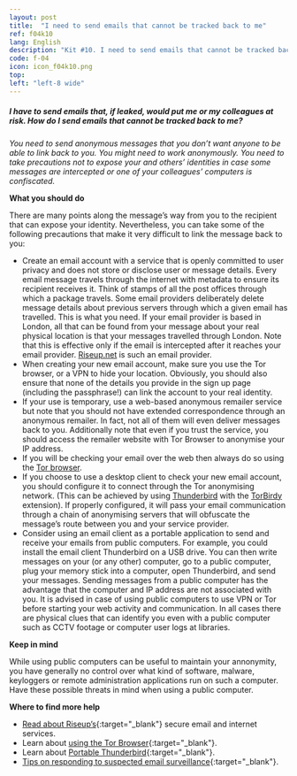 ```yaml
---
layout: post
title:  "I need to send emails that cannot be tracked back to me"
ref: f04k10
lang: English
description: "Kit #10. I need to send emails that cannot be tracked back to me"
code: f-04
icon: icon_f04k10.png
top:
left: "left-8 wide"
---
```


##### I have to send emails that, if leaked, would put me or my colleagues at risk. How do I send emails that cannot be tracked back to me?

*You need to send anonymous messages that you don’t want anyone to be able to link back to you. You might need to work anonymously. You need to take precautions not to expose your and others’ identities in case some messages are intercepted or one of your colleagues’ computers is confiscated.*

**What you should do**

There are many points along the message’s way from you to the recipient that can expose your identity. Nevertheless, you can take some of the following precautions that make it very difficult to link the message back to you:

+ Create an email account with a service that is openly committed to user privacy and does not store or disclose user or message details. Every email message travels through the internet with metadata to ensure its recipient receives it. Think of stamps of all the post offices through which a package travels. Some email providers deliberately delete message details about previous servers through which a given email has travelled. This is what you need. If your email provider is based in London, all that can be found from your message about your real physical location is that your messages travelled through London. Note that this is effective only if the email is intercepted after it reaches your email provider. [Riseup.net](https://securityinabox.org/en/guide/riseup/web/) is such an email provider.
+ When creating your new email account, make sure you use the Tor browser, or a VPN to hide your location. Obviously, you should also ensure that none of the details you provide in the sign up page (including the passphrase!) can link the account to your real identity.
+ If your use is temporary, use a web-based anonymous remailer service but note that you should not have extended correspondence through an anonymous remailer. In fact, not all of them will even deliver messages back to you. Additionally note that even if you trust the service, you should access the remailer website with Tor Browser to anonymise your IP address.
+ If you will be checking your email over the web then always do so using the [Tor browser](https://securityinabox.org/en/guide/torbrowser/windows/).
+ If you choose to use a desktop client to check your new email account, you should configure it to connect through the Tor anonymising network. (This can be achieved by using [Thunderbird](https://securityinabox.org/en/guide/thunderbird/windows/) with the [TorBirdy](https://addons.mozilla.org/en-us/thunderbird/addon/torbirdy/) extension). If properly configured, it will pass your email communication through a chain of anonymising servers that will obfuscate the message’s route between you and your service provider.
+ Consider using an email client as a portable application to send and receive your emails from public computers. For example, you could install the email client Thunderbird on a USB drive. You can then write messages on your (or any other) computer, go to a public computer, plug your memory stick into a computer, open Thunderbird, and send your messages. Sending messages from a public computer has the advantage that the computer and IP address are not associated with you. It is advised in case of using public computers to use VPN or Tor before starting your web activity and communication. In all cases there are physical clues that can identify you even with a public computer such as CCTV footage or computer user logs at libraries.

**Keep in mind**

While using public computers can be useful to maintain your annonymity, you have generally no control over what kind of software, malware, keyloggers or remote administration applications run on such a computer. Have these possible threats in mind when using a public computer.

**Where to find more help**

+ [Read about Riseup’s](https://securityinabox.org/en/guide/riseup/web/){:target="_blank"} secure email and internet services.
+ Learn about [using the Tor Browser](https://securityinabox.org/en/guide/torbrowser/windows){:target="_blank"}.
+ Learn about [Portable Thunderbird](https://securityinabox.org/en/guide/thunderbird/windows){:target="_blank"}.
+ [Tips on responding to suspected email surveillance](https://securityinabox.org/en/guide/secure-communication/#tips-on-responding-to-suspected-email-hacking-and-surveillance){:target="_blank"}.
